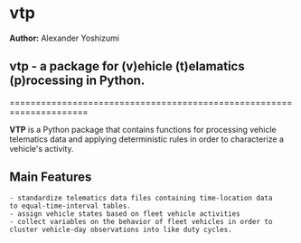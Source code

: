 # vtp

**Author:** Alexander Yoshizumi

## vtp - a package for (v)ehicle (t)elamatics (p)rocessing in Python.
=====================================================================

**VTP** is a Python package that contains functions for processing
vehicle telematics data and applying deterministic rules in order to
characterize a vehicle's activity.

Main Features
-------------
    - standardize telematics data files containing time-location data
    to equal-time-interval tables.
    - assign vehicle states based on fleet vehicle activities
    - collect variables on the behavior of fleet vehicles in order to
    cluster vehicle-day observations into like duty cycles.
